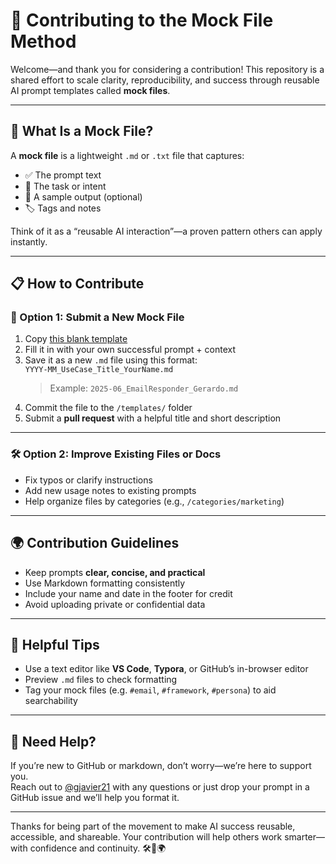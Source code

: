 # 🤝 Contributing to the Mock File Method  
Welcome—and thank you for considering a contribution! This repository is a shared effort to scale clarity, reproducibility, and success through reusable AI prompt templates called **mock files**.

---

## 🧱 What Is a Mock File?

A **mock file** is a lightweight `.md` or `.txt` file that captures:
- ✅ The prompt text
- 🎯 The task or intent
- 📘 A sample output (optional)
- 🏷️ Tags and notes

Think of it as a “reusable AI interaction”—a proven pattern others can apply instantly.

---

## 📋 How to Contribute

### 🧩 Option 1: Submit a New Mock File
1. Copy [this blank template](./templates/blank-mockfile_template.md)
2. Fill it in with your own successful prompt + context
3. Save it as a new `.md` file using this format:  
   `YYYY-MM_UseCase_Title_YourName.md`  
   > Example: `2025-06_EmailResponder_Gerardo.md`
4. Commit the file to the `/templates/` folder
5. Submit a **pull request** with a helpful title and short description

---

### 🛠 Option 2: Improve Existing Files or Docs
- Fix typos or clarify instructions
- Add new usage notes to existing prompts
- Help organize files by categories (e.g., `/categories/marketing`)

---

## 🌍 Contribution Guidelines

- Keep prompts **clear, concise, and practical**
- Use Markdown formatting consistently
- Include your name and date in the footer for credit
- Avoid uploading private or confidential data

---

## 🧭 Helpful Tips

- Use a text editor like **VS Code**, **Typora**, or GitHub’s in-browser editor
- Preview `.md` files to check formatting
- Tag your mock files (e.g. `#email`, `#framework`, `#persona`) to aid searchability

---

## 🙌 Need Help?

If you’re new to GitHub or markdown, don’t worry—we’re here to support you.  
Reach out to [@gjavier21](https://github.com/gjavier21) with any questions or just drop your prompt in a GitHub issue and we’ll help you format it.

---

Thanks for being part of the movement to make AI success reusable, accessible, and shareable. Your contribution will help others work smarter—with confidence and continuity. 🛠️📘🌍
